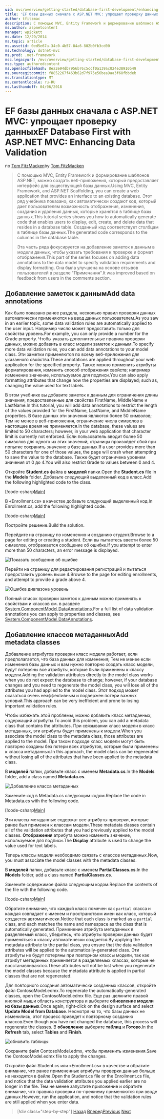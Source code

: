 ```yaml
---
uid: mvc/overview/getting-started/database-first-development/enhancing-data-validation
title: 'EF базы данных сначала с ASP.NET MVC: упрощает проверку данных | Документы Microsoft'
author: tfitzmac
description: С помощью MVC, Entity Framework и формирование шаблонов ASP.NET, можно создать веб-приложения, который предоставляет интерфейс для существующей базы данных. Этот учебник seri...
ms.author: aspnetcontent
manager: wpickett
ms.date: 12/29/2014
ms.topic: article
ms.assetid: 0ed5e67a-34c0-4b57-84a6-802b0fb3cd00
ms.technology: dotnet-mvc
ms.prod: .net-framework
msc.legacyurl: /mvc/overview/getting-started/database-first-development/enhancing-data-validation
msc.type: authoredcontent
ms.openlocfilehash: 8ea2e94db7956b76c5ccf0a139ac024e38910b49
ms.sourcegitcommit: f8852267f463b62d7f975e56bea9aa3f68fbbdeb
ms.translationtype: MT
ms.contentlocale: ru-RU
ms.lasthandoff: 04/06/2018
---
```

<a name="ef-database-first-with-aspnet-mvc-enhancing-data-validation"></a><span data-ttu-id="bcd08-104">EF базы данных сначала с ASP.NET MVC: упрощает проверку данных</span><span class="sxs-lookup"><span data-stu-id="bcd08-104">EF Database First with ASP.NET MVC: Enhancing Data Validation</span></span>
====================
<span data-ttu-id="bcd08-105">по [Tom FitzMacken](https://github.com/tfitzmac)</span><span class="sxs-lookup"><span data-stu-id="bcd08-105">by [Tom FitzMacken](https://github.com/tfitzmac)</span></span>

> <span data-ttu-id="bcd08-106">С помощью MVC, Entity Framework и формирование шаблонов ASP.NET, можно создать веб-приложения, который предоставляет интерфейс для существующей базы данных.</span><span class="sxs-lookup"><span data-stu-id="bcd08-106">Using MVC, Entity Framework, and ASP.NET Scaffolding, you can create a web application that provides an interface to an existing database.</span></span> <span data-ttu-id="bcd08-107">Этот ряд учебника показано, как автоматически создают код, который дает пользователям возможность отображения, изменения, создания и удаления данных, которые хранятся в таблице базы данных.</span><span class="sxs-lookup"><span data-stu-id="bcd08-107">This tutorial series shows you how to automatically generate code that enables users to display, edit, create, and delete data that resides in a database table.</span></span> <span data-ttu-id="bcd08-108">Созданный код соответствует столбцам в таблице базы данных.</span><span class="sxs-lookup"><span data-stu-id="bcd08-108">The generated code corresponds to the columns in the database table.</span></span>
> 
> <span data-ttu-id="bcd08-109">Эта часть ряда фокусируется на добавление заметок к данным в модели данных, чтобы указать требования к проверке и формат отображения.</span><span class="sxs-lookup"><span data-stu-id="bcd08-109">This part of the series focuses on adding data annotations to the data model to specify validation requirements and display formatting.</span></span> <span data-ttu-id="bcd08-110">Она была улучшена на основе отзывов пользователей в разделе "Примечания".</span><span class="sxs-lookup"><span data-stu-id="bcd08-110">It was improved based on feedback from users in the comments section.</span></span>


## <a name="add-data-annotations"></a><span data-ttu-id="bcd08-111">Добавление заметок к данным</span><span class="sxs-lookup"><span data-stu-id="bcd08-111">Add data annotations</span></span>

<span data-ttu-id="bcd08-112">Как было показано ранее раздела, несколько правил проверки данных автоматически применяются на ввод данных пользователем.</span><span class="sxs-lookup"><span data-stu-id="bcd08-112">As you saw in an earlier topic, some data validation rules are automatically applied to the user input.</span></span> <span data-ttu-id="bcd08-113">Например число может предоставить только для свойства уровень.</span><span class="sxs-lookup"><span data-stu-id="bcd08-113">For example, you can only provide a number for the Grade property.</span></span> <span data-ttu-id="bcd08-114">Чтобы указать дополнительные правила проверки данных, можно добавить в класс модели заметок к данным.</span><span class="sxs-lookup"><span data-stu-id="bcd08-114">To specify more data validation rules, you can add data annotations to your model class.</span></span> <span data-ttu-id="bcd08-115">Эти заметки применяются по всему веб-приложения для указанного свойства.</span><span class="sxs-lookup"><span data-stu-id="bcd08-115">These annotations are applied throughout your web application for the specified property.</span></span> <span data-ttu-id="bcd08-116">Также можно применить атрибуты форматирования, изменить способ отображения свойств; например изменение значение, используемое для подписи.</span><span class="sxs-lookup"><span data-stu-id="bcd08-116">You can also apply formatting attributes that change how the properties are displayed; such as, changing the value used for text labels.</span></span>

<span data-ttu-id="bcd08-117">В этом учебнике вы добавите заметок к данным для ограничения длины значения, предоставленные для свойства FirstName, MiddleName и LastName.</span><span class="sxs-lookup"><span data-stu-id="bcd08-117">In this tutorial, you will add data annotations to restrict the length of the values provided for the FirstName, LastName, and MiddleName properties.</span></span> <span data-ttu-id="bcd08-118">В базе данных эти значения являются более 50 символов; Тем не менее в веб-приложения, ограничение числа символов в настоящее время не применяется.</span><span class="sxs-lookup"><span data-stu-id="bcd08-118">In the database, these values are limited to 50 characters; however, in your web application that character limit is currently not enforced.</span></span> <span data-ttu-id="bcd08-119">Если пользователь вводит более 50 символов для одного из этих значений, страницы произойдет сбой при попытке сохранить значение в базе данных.</span><span class="sxs-lookup"><span data-stu-id="bcd08-119">If a user provides more than 50 characters for one of those values, the page will crash when attempting to save the value to the database.</span></span> <span data-ttu-id="bcd08-120">Также будет ограничена уровнем значения от 0 до 4.</span><span class="sxs-lookup"><span data-stu-id="bcd08-120">You will also restrict Grade to values between 0 and 4.</span></span>

<span data-ttu-id="bcd08-121">Откройте **Student.cs** файла в **моделей** папки.</span><span class="sxs-lookup"><span data-stu-id="bcd08-121">Open the **Student.cs** file in the **Models** folder.</span></span> <span data-ttu-id="bcd08-122">Добавьте следующий выделенный код в класс.</span><span class="sxs-lookup"><span data-stu-id="bcd08-122">Add the following highlighted code to the class.</span></span>

[!code-csharp[Main](enhancing-data-validation/samples/sample1.cs?highlight=5,15,17,20)]

<span data-ttu-id="bcd08-123">В «Enrollment.cs» в качестве добавьте следующий выделенный код.</span><span class="sxs-lookup"><span data-stu-id="bcd08-123">In Enrollment.cs, add the following highlighted code.</span></span>

[!code-csharp[Main](enhancing-data-validation/samples/sample2.cs?highlight=5,10)]

<span data-ttu-id="bcd08-124">Постройте решение.</span><span class="sxs-lookup"><span data-stu-id="bcd08-124">Build the solution.</span></span>

<span data-ttu-id="bcd08-125">Перейдите на страницу по изменению и созданию студент.</span><span class="sxs-lookup"><span data-stu-id="bcd08-125">Browse to a page for editing or creating a student.</span></span> <span data-ttu-id="bcd08-126">Если вы пытаетесь ввести более 50 символов, отображается сообщение об ошибке.</span><span class="sxs-lookup"><span data-stu-id="bcd08-126">If you attempt to enter more than 50 characters, an error message is displayed.</span></span>

![Показать сообщение об ошибке](enhancing-data-validation/_static/image1.png)

<span data-ttu-id="bcd08-128">Перейти на страницу для редактирования регистраций и пытаться предоставить уровень выше 4.</span><span class="sxs-lookup"><span data-stu-id="bcd08-128">Browse to the page for editing enrollments, and attempt to provide a grade above 4.</span></span>

![Ошибка диапазона уровень](enhancing-data-validation/_static/image2.png)

<span data-ttu-id="bcd08-130">Полный список проверки заметок к данным можно применять к свойствам и классов см. в разделе [System.ComponentModel.DataAnnotations](https://msdn.microsoft.com/library/system.componentmodel.dataannotations.aspx).</span><span class="sxs-lookup"><span data-stu-id="bcd08-130">For a full list of data validation annotations you can apply to properties and classes, see [System.ComponentModel.DataAnnotations](https://msdn.microsoft.com/library/system.componentmodel.dataannotations.aspx).</span></span>

## <a name="add-metadata-classes"></a><span data-ttu-id="bcd08-131">Добавление классов метаданных</span><span class="sxs-lookup"><span data-stu-id="bcd08-131">Add metadata classes</span></span>

<span data-ttu-id="bcd08-132">Добавление атрибутов проверки класс модели работает, если предполагается, что база данных для изменения; Тем не менее если изменения базы данных и вам нужно повторно создать класс модели, будут потеряны все атрибуты, которые были применены к классу модели.</span><span class="sxs-lookup"><span data-stu-id="bcd08-132">Adding the validation attributes directly to the model class works when you do not expect the database to change; however, if your database changes and you need to regenerate the model class, you will lose all of the attributes you had applied to the model class.</span></span> <span data-ttu-id="bcd08-133">Этот подход может оказаться очень неэффективным и подвержен потери важных условий.</span><span class="sxs-lookup"><span data-stu-id="bcd08-133">This approach can be very inefficient and prone to losing important validation rules.</span></span>

<span data-ttu-id="bcd08-134">Чтобы избежать этой проблемы, можно добавить класс метаданных, содержащий атрибуты.</span><span class="sxs-lookup"><span data-stu-id="bcd08-134">To avoid this problem, you can add a metadata class that contains the attributes.</span></span> <span data-ttu-id="bcd08-135">При связывании класс модели в класс метаданных, эти атрибуты будут применены к модели.</span><span class="sxs-lookup"><span data-stu-id="bcd08-135">When you associate the model class to the metadata class, those attributes are applied to the model.</span></span> <span data-ttu-id="bcd08-136">При таком подходе класс модели могут быть повторно созданы без потери всех атрибутов, которые были применены к класса метаданных.</span><span class="sxs-lookup"><span data-stu-id="bcd08-136">In this approach, the model class can be regenerated without losing all of the attributes that have been applied to the metadata class.</span></span>

<span data-ttu-id="bcd08-137">В **моделей** папки, добавьте класс с именем **Metadata.cs**.</span><span class="sxs-lookup"><span data-stu-id="bcd08-137">In the **Models** folder, add a class named **Metadata.cs**.</span></span>

![Добавление класса метаданных](enhancing-data-validation/_static/image3.png)

<span data-ttu-id="bcd08-139">Замените код в Metadata.cs следующим кодом.</span><span class="sxs-lookup"><span data-stu-id="bcd08-139">Replace the code in Metadata.cs with the following code.</span></span>

[!code-csharp[Main](enhancing-data-validation/samples/sample3.cs)]

<span data-ttu-id="bcd08-140">Эти классы метаданные содержат все атрибуты проверки, которые ранее был применен к классам модели.</span><span class="sxs-lookup"><span data-stu-id="bcd08-140">These metadata classes contain all of the validation attributes that you had previously applied to the model classes.</span></span> <span data-ttu-id="bcd08-141">**Отображения** атрибута можно изменить значение, используемое для подписи.</span><span class="sxs-lookup"><span data-stu-id="bcd08-141">The **Display** attribute is used to change the value used for text labels.</span></span>

<span data-ttu-id="bcd08-142">Теперь классы модели необходимо связать с классов метаданных.</span><span class="sxs-lookup"><span data-stu-id="bcd08-142">Now, you must associate the model classes with the metadata classes.</span></span>

<span data-ttu-id="bcd08-143">В **моделей** папки, добавьте класс с именем **PartialClasses.cs**.</span><span class="sxs-lookup"><span data-stu-id="bcd08-143">In the **Models** folder, add a class named **PartialClasses.cs**.</span></span>

<span data-ttu-id="bcd08-144">Замените содержимое файла следующим кодом.</span><span class="sxs-lookup"><span data-stu-id="bcd08-144">Replace the contents of the file with the following code.</span></span>

[!code-csharp[Main](enhancing-data-validation/samples/sample4.cs)]

<span data-ttu-id="bcd08-145">Обратите внимание, что каждый класс помечен как `partial` класса и каждая совпадает с именем и пространством имен как класс, который создается автоматически.</span><span class="sxs-lookup"><span data-stu-id="bcd08-145">Notice that each class is marked as a `partial` class, and each matches the name and namespace as the class that is automatically generated.</span></span> <span data-ttu-id="bcd08-146">Применение атрибута метаданных в разделяемый класс, убедитесь, что атрибуты проверки данных будет применяться к классу автоматически создается.</span><span class="sxs-lookup"><span data-stu-id="bcd08-146">By applying the metadata attribute to the partial class, you ensure that the data validation attributes will be applied to the automatically-generated class.</span></span> <span data-ttu-id="bcd08-147">Эти атрибуты не будут потеряны при повторном классы модели, так как атрибут метаданных применяется в разделяемых классах, которые не восстанавливаются.</span><span class="sxs-lookup"><span data-stu-id="bcd08-147">These attributes will not be lost when you regenerate the model classes because the metadata attribute is applied in partial classes that are not regenerated.</span></span>

<span data-ttu-id="bcd08-148">Для повторного создания автоматически созданных классов, откройте файл ContosoModel.edmx.</span><span class="sxs-lookup"><span data-stu-id="bcd08-148">To regenerate the automatically-generated classes, open the ContosoModel.edmx file.</span></span> <span data-ttu-id="bcd08-149">Еще раз щелкните правой кнопкой мыши область конструктора и выберите **обновление модели из базы данных**.</span><span class="sxs-lookup"><span data-stu-id="bcd08-149">Once again, right-click on the design surface and select **Update Model from Database**.</span></span> <span data-ttu-id="bcd08-150">Несмотря на то, что базы данных не изменились, этот процесс приведет к повторному созданию классов.</span><span class="sxs-lookup"><span data-stu-id="bcd08-150">Even though you have not changed the database, this process will regenerate the classes.</span></span> <span data-ttu-id="bcd08-151">В **обновление** выберите **таблиц** и **Готово**.</span><span class="sxs-lookup"><span data-stu-id="bcd08-151">In the **Refresh** tab, select **Tables** and **Finish**.</span></span>

![обновить таблицы](enhancing-data-validation/_static/image4.png)

<span data-ttu-id="bcd08-153">Сохраните файл ContosoModel.edmx, чтобы применить изменения.</span><span class="sxs-lookup"><span data-stu-id="bcd08-153">Save the ContosoModel.edmx file to apply the changes.</span></span>

<span data-ttu-id="bcd08-154">Откройте файл Student.cs или «Enrollment.cs» в качестве и обратите внимание, что ранее примененные атрибуты проверки данных больше не находятся в файле.</span><span class="sxs-lookup"><span data-stu-id="bcd08-154">Open the Student.cs file or the Enrollment.cs file, and notice that the data validation attributes you applied earlier are no longer in the file.</span></span> <span data-ttu-id="bcd08-155">Тем не менее запустите приложение и обратите внимание, что правила проверки по-прежнему применяются при вводе данных.</span><span class="sxs-lookup"><span data-stu-id="bcd08-155">However, run the application, and notice that the validation rules are still applied when you enter data.</span></span>

> [!div class="step-by-step"]
> <span data-ttu-id="bcd08-156">[Назад](customizing-a-view.md)
> [Вперед](publish-to-azure.md)</span><span class="sxs-lookup"><span data-stu-id="bcd08-156">[Previous](customizing-a-view.md)
[Next](publish-to-azure.md)</span></span>
